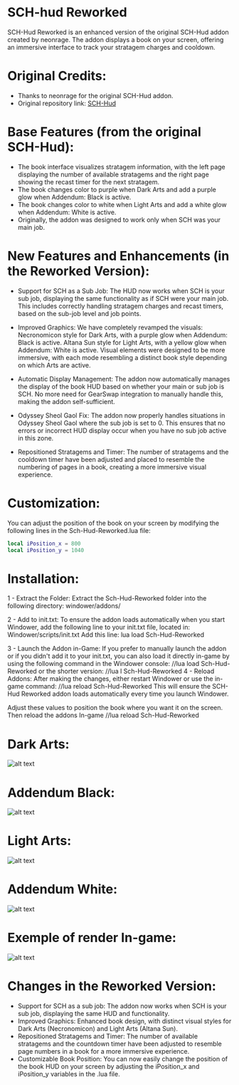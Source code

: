 # SCH-hud Reworked
SCH-Hud Reworked is an enhanced version of the original SCH-Hud addon created by neonrage. The addon displays a book on your screen, offering an immersive interface to track your stratagem charges and cooldown.

# Original Credits:
- Thanks to neonrage for the original SCH-Hud addon.
- Original repository link: [SCH-Hud](https://github.com/neon-rage/sch-hud)

# Base Features (from the original SCH-Hud):
- The book interface visualizes stratagem information, with the left page displaying the number of available stratagems and the right page showing the recast timer for the next stratagem.
- The book changes color to purple when Dark Arts and add a purple glow when Addendum: Black is active.
- The book changes color to white when Light Arts and add a white glow when Addendum: White is active.
- Originally, the addon was designed to work only when SCH was your main job.

# New Features and Enhancements (in the Reworked Version):
- Support for SCH as a Sub Job:
The HUD now works when SCH is your sub job, displaying the same functionality as if SCH were your main job. This includes correctly handling stratagem charges and recast timers, based on the sub-job level and job points.

- Improved Graphics:
We have completely revamped the visuals:
Necronomicon style for Dark Arts, with a purple glow when Addendum: Black is active.
Altana Sun style for Light Arts, with a yellow glow when Addendum: White is active.
Visual elements were designed to be more immersive, with each mode resembling a distinct book style depending on which Arts are active.

- Automatic Display Management:
The addon now automatically manages the display of the book HUD based on whether your main or sub job is SCH.
No more need for GearSwap integration to manually handle this, making the addon self-sufficient.

- Odyssey Sheol Gaol Fix:
The addon now properly handles situations in Odyssey Sheol Gaol where the sub job is set to 0. This ensures that no errors or incorrect HUD display occur when you have no sub job active in this zone.

- Repositioned Stratagems and Timer:
The number of stratagems and the cooldown timer have been adjusted and placed to resemble the numbering of pages in a book, creating a more immersive visual experience.

# Customization:
You can adjust the position of the book on your screen by modifying the following lines in the Sch-Hud-Reworked.lua file:

```lua
local iPosition_x = 800
local iPosition_y = 1040
```

# Installation:
1 - Extract the Folder:
Extract the Sch-Hud-Reworked folder into the following directory:
windower/addons/

2 - Add to init.txt:
To ensure the addon loads automatically when you start Windower, add the following line to your init.txt file, located in:
Windower/scripts/init.txt
Add this line:
lua load Sch-Hud-Reworked

3 - Launch the Addon in-Game:
If you prefer to manually launch the addon or if you didn't add it to your init.txt, you can also load it directly in-game by using the following command in the Windower console:
//lua load Sch-Hud-Reworked
or the shorter version:
//lua l Sch-Hud-Reworked
4 - Reload Addons:
After making the changes, either restart Windower or use the in-game command:
//lua reload Sch-Hud-Reworked
This will ensure the SCH-Hud Reworked addon loads automatically every time you launch Windower.

Adjust these values to position the book where you want it on the screen.
Then reload the addons In-game
//lua reload Sch-Hud-Reworked

# Dark Arts:
![alt text](https://i.imgur.com/8rAO6CH.png)

# Addendum Black:
![alt text](https://i.imgur.com/SIti4Qg.png)

# Light Arts:
![alt text](https://i.imgur.com/EOPaFdY.png)

# Addendum White:
![alt text](https://i.imgur.com/dxxXET8.png)

# Exemple of render In-game:
![alt text](https://i.imgur.com/ChfPOJc.png)

# Changes in the Reworked Version:
- Support for SCH as a sub job: The addon now works when SCH is your sub job, displaying the same HUD and functionality.
- Improved Graphics: Enhanced book design, with distinct visual styles for Dark Arts (Necronomicon) and Light Arts (Altana Sun).
- Repositioned Stratagems and Timer: The number of available stratagems and the countdown timer have been adjusted to resemble page numbers in a book for a more immersive experience.
- Customizable Book Position: You can now easily change the position of the book HUD on your screen by adjusting the iPosition_x and iPosition_y variables in the .lua file.
